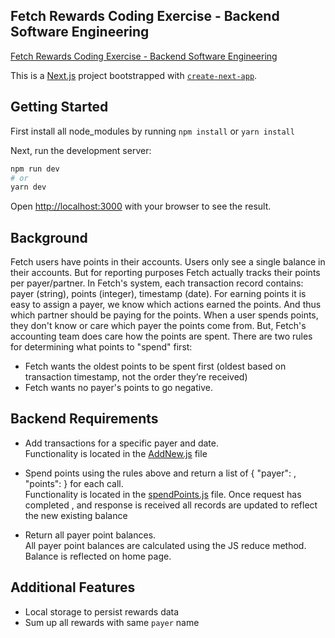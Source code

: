 ## Fetch Rewards Coding Exercise - Backend Software Engineering
[Fetch Rewards Coding Exercise - Backend Software Engineering](https://github.com/kimaniwalker/Fetch-Rewards-Coding-Exercise/files/8376309/Fetchpdf.pdf)

This is a [Next.js](https://nextjs.org/) project bootstrapped with [`create-next-app`](https://github.com/vercel/next.js/tree/canary/packages/create-next-app).

## Getting Started

First install all node_modules by running
`npm install` or `yarn install`

Next, run the development server:

```bash
npm run dev
# or
yarn dev
```

Open [http://localhost:3000](http://localhost:3000) with your browser to see the result.

## Background
Fetch users have points in their accounts. Users only see a single balance in their accounts. But for reporting purposes Fetch actually tracks their
points per payer/partner. In Fetch's system, each transaction record contains: payer (string), points (integer), timestamp (date).
For earning points it is easy to assign a payer, we know which actions earned the points. And thus which partner should be paying for the points.
When a user spends points, they don't know or care which payer the points come from. But, Fetch's accounting team does care how the points are
spent. There are two rules for determining what points to "spend" first:
- Fetch wants the oldest points to be spent first (oldest based on transaction timestamp, not the order they’re received)
- Fetch wants no payer's points to go negative.

## Backend Requirements

- Add transactions for a specific payer and date. </br>
  Functionality is located in the [AddNew.js](/pages/api/transactions/addNew) file

- Spend points using the rules above and return a list of { "payer": <string>, "points": <integer> } for each call. </br>
  Functionality is located in the [spendPoints.js](/pages/api/transactions/spendPoints.js) file. Once request has completed , and response is received all records are updated to reflect the new existing balance
  
- Return all payer point balances. </br>
  All payer point balances are calculated using the JS reduce method. Balance is reflected on home page.
  
  
## Additional Features  
  
- Local storage to persist rewards data
- Sum up all rewards with same `payer` name

